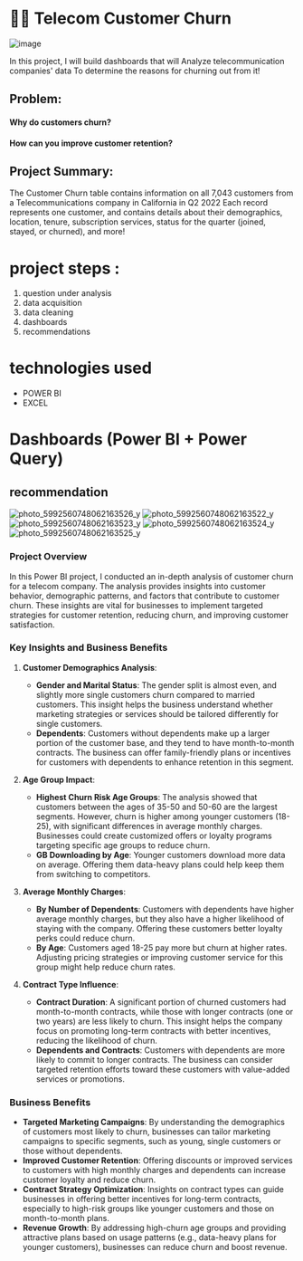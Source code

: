 # 🙁📡 Telecom Customer Churn

![image](https://user-images.githubusercontent.com/84546354/158067363-e7856052-b58e-464d-b0c0-a61466c02621.png)

In this project, I will build dashboards that will Analyze telecommunication companies' data To determine the reasons for churning out from it!

## Problem:
#### Why do customers churn?
#### How can you improve customer retention?


## Project Summary:
The Customer Churn table contains information on all 7,043 customers 
from a Telecommunications company in California in Q2 2022
Each record represents one customer, and contains details about their demographics, location, tenure, 
subscription services, status for the quarter (joined, stayed, or churned), and more!



# project steps :
1. question under analysis
2. data acquisition
3. data cleaning
4. dashboards
5. recommendations

# technologies used
* POWER BI
* EXCEL
# Dashboards (Power BI + Power Query)
## recommendation


![photo_5992560748062163526_y](https://github.com/Abdelnaem2002/Churn-Telco-Customers/assets/58599482/9cc4fec6-24ff-479e-9b6e-9db6a2c75d1b)
![photo_5992560748062163522_y](https://github.com/Abdelnaem2002/Churn-Telco-Customers/assets/58599482/90d1fdb4-8c6a-4548-8883-c3fa83d9b575)
![photo_5992560748062163523_y](https://github.com/Abdelnaem2002/Churn-Telco-Customers/assets/58599482/c0d4a06d-0a38-44bf-9bfa-aea84b655855)
![photo_5992560748062163524_y](https://github.com/Abdelnaem2002/Churn-Telco-Customers/assets/58599482/b11e1edb-ecfb-46cf-b1fe-33e23e59e3b6)
![photo_5992560748062163525_y](https://github.com/Abdelnaem2002/Churn-Telco-Customers/assets/58599482/54ff1d16-a565-4ce5-a264-8fa908938151)
 
### Project Overview
In this Power BI project, I conducted an in-depth analysis of customer churn for a telecom company. The analysis provides insights into customer behavior, demographic patterns, and factors that contribute to customer churn. These insights are vital for businesses to implement targeted strategies for customer retention, reducing churn, and improving customer satisfaction.

### Key Insights and Business Benefits

1. **Customer Demographics Analysis**:
   - **Gender and Marital Status**: The gender split is almost even, and slightly more single customers churn compared to married customers. This insight helps the business understand whether marketing strategies or services should be tailored differently for single customers.
   - **Dependents**: Customers without dependents make up a larger portion of the customer base, and they tend to have month-to-month contracts. The business can offer family-friendly plans or incentives for customers with dependents to enhance retention in this segment.

2. **Age Group Impact**:
   - **Highest Churn Risk Age Groups**: The analysis showed that customers between the ages of 35-50 and 50-60 are the largest segments. However, churn is higher among younger customers (18-25), with significant differences in average monthly charges. Businesses could create customized offers or loyalty programs targeting specific age groups to reduce churn.
   - **GB Downloading by Age**: Younger customers download more data on average. Offering them data-heavy plans could help keep them from switching to competitors.

3. **Average Monthly Charges**:
   - **By Number of Dependents**: Customers with dependents have higher average monthly charges, but they also have a higher likelihood of staying with the company. Offering these customers better loyalty perks could reduce churn.
   - **By Age**: Customers aged 18-25 pay more but churn at higher rates. Adjusting pricing strategies or improving customer service for this group might help reduce churn rates.

4. **Contract Type Influence**:
   - **Contract Duration**: A significant portion of churned customers had month-to-month contracts, while those with longer contracts (one or two years) are less likely to churn. This insight helps the company focus on promoting long-term contracts with better incentives, reducing the likelihood of churn.
   - **Dependents and Contracts**: Customers with dependents are more likely to commit to longer contracts. The business can consider targeted retention efforts toward these customers with value-added services or promotions.

### Business Benefits
- **Targeted Marketing Campaigns**: By understanding the demographics of customers most likely to churn, businesses can tailor marketing campaigns to specific segments, such as young, single customers or those without dependents.
- **Improved Customer Retention**: Offering discounts or improved services to customers with high monthly charges and dependents can increase customer loyalty and reduce churn.
- **Contract Strategy Optimization**: Insights on contract types can guide businesses in offering better incentives for long-term contracts, especially to high-risk groups like younger customers and those on month-to-month plans.
- **Revenue Growth**: By addressing high-churn age groups and providing attractive plans based on usage patterns (e.g., data-heavy plans for younger customers), businesses can reduce churn and boost revenue. 
